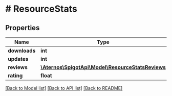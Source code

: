 # # ResourceStats

## Properties

Name | Type | Description | Notes
------------ | ------------- | ------------- | -------------
**downloads** | **int** |  | [optional]
**updates** | **int** |  | [optional]
**reviews** | [**\Aternos\SpigotApi\Model\ResourceStatsReviews**](ResourceStatsReviews.md) |  | [optional]
**rating** | **float** |  | [optional]

[[Back to Model list]](../../README.md#models) [[Back to API list]](../../README.md#endpoints) [[Back to README]](../../README.md)
